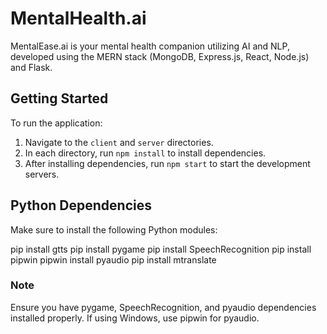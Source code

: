 # MentalHealth.ai
MentalEase.ai is your mental health companion utilizing AI and NLP, developed using the MERN stack (MongoDB, Express.js, React, Node.js) and Flask.

## Getting Started

To run the application:
1. Navigate to the `client` and `server` directories.
2. In each directory, run `npm install` to install dependencies.
3. After installing dependencies, run `npm start` to start the development servers.



## Python Dependencies
Make sure to install the following Python modules:



pip install gtts
pip install pygame
pip install SpeechRecognition
pip install pipwin
pipwin install pyaudio
pip install mtranslate

### Note
Ensure you have pygame, SpeechRecognition, and pyaudio dependencies installed properly. If using Windows, use pipwin for pyaudio.